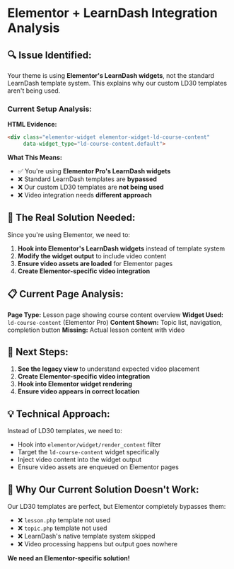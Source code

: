 # Elementor + LearnDash Integration Analysis

## 🔍 **Issue Identified:**

Your theme is using **Elementor's LearnDash widgets**, not the standard LearnDash template system. This explains why our custom LD30 templates aren't being used.

### Current Setup Analysis:

**HTML Evidence:**
```html
<div class="elementor-widget elementor-widget-ld-course-content" 
     data-widget_type="ld-course-content.default">
```

**What This Means:**
- ✅ You're using **Elementor Pro's LearnDash widgets**
- ❌ Standard LearnDash templates are **bypassed**
- ❌ Our custom LD30 templates are **not being used**
- ❌ Video integration needs **different approach**

## 🎯 **The Real Solution Needed:**

Since you're using Elementor, we need to:

1. **Hook into Elementor's LearnDash widgets** instead of template system
2. **Modify the widget output** to include video content
3. **Ensure video assets are loaded** for Elementor pages
4. **Create Elementor-specific video integration**

## 📋 **Current Page Analysis:**

**Page Type:** Lesson page showing course content overview
**Widget Used:** `ld-course-content` (Elementor Pro)
**Content Shown:** Topic list, navigation, completion button
**Missing:** Actual lesson content with video

## 🔧 **Next Steps:**

1. **See the legacy view** to understand expected video placement
2. **Create Elementor-specific video integration**
3. **Hook into Elementor widget rendering**
4. **Ensure video appears in correct location**

## 💡 **Technical Approach:**

Instead of LD30 templates, we need to:
- Hook into `elementor/widget/render_content` filter
- Target the `ld-course-content` widget specifically  
- Inject video content into the widget output
- Ensure video assets are enqueued on Elementor pages

## 🚨 **Why Our Current Solution Doesn't Work:**

Our LD30 templates are perfect, but Elementor completely bypasses them:
- ❌ `lesson.php` template not used
- ❌ `topic.php` template not used  
- ❌ LearnDash's native template system skipped
- ❌ Video processing happens but output goes nowhere

**We need an Elementor-specific solution!**
